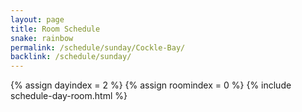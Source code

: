 ```yaml
---
layout: page
title: Room Schedule
snake: rainbow
permalink: /schedule/sunday/Cockle-Bay/
backlink: /schedule/sunday/
---
```

{% assign dayindex = 2 %}
{% assign roomindex = 0 %}
{% include schedule-day-room.html %}
